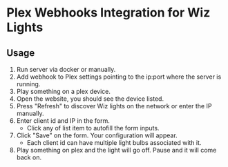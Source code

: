 # Plex Webhooks Integration for Wiz Lights

## Usage

1. Run server via docker or manually.
2. Add webhook to Plex settings pointing to the ip:port where the server is running.
3. Play something on a plex device.
4. Open the website, you should see the device listed.
5. Press "Refresh" to discover Wiz lights on the network or enter the IP manually.
6. Enter client id and IP in the form.
   - Click any of list item to autofill the form inputs.
7. Click "Save" on the form. Your configuration will appear.
   - Each client id can have multiple light bulbs associated with it.
8. Play something on plex and the light will go off. Pause and it will come back on.
